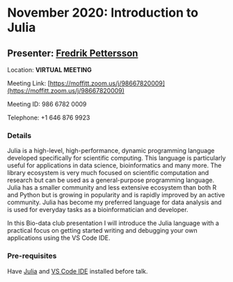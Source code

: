 # November 2020: Introduction to Julia

## Presenter: [Fredrik Pettersson](mailto:Fredrik.Pettersson@moffitt.org)

Location: **VIRTUAL MEETING** 

Meeting Link: [https://moffitt.zoom.us/j/98667820009](https://moffitt.zoom.us/j/98667820009) 

Meeting ID:	986 6782 0009

Telephone:	+1 646 876 9923

### Details
Julia is a high-level, high-performance, dynamic programming language developed specifically for scientific computing. This language is particularly useful for applications in data science, bioinformatics and many more. The library ecosystem is very much focused on scientific computation and research but can be used as a general-purpose programming language. Julia has a smaller community and less extensive ecosystem than both R and Python but is growing in popularity and is rapidly improved by an active community. Julia has become my preferred language for data analysis and is used for everyday tasks as a bioinformatician and developer.

In this Bio-data club presentation I will introduce the Julia language with a practical focus on getting started writing and debugging your own applications using the VS Code IDE.

### Pre-requisites
Have [Julia](https://julialang.org/) and [VS Code IDE](https://code.visualstudio.com/download) installed before talk.